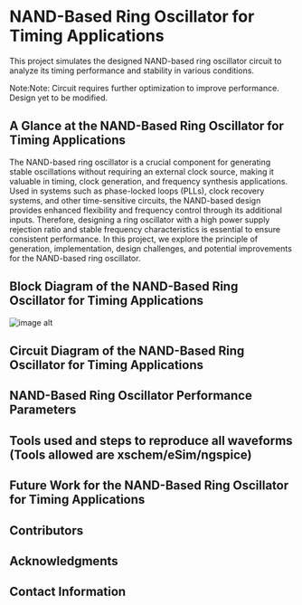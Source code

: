 
# NAND-Based Ring Oscillator for Timing Applications 


This project simulates the designed NAND-based ring oscillator circuit to analyze its timing performance and stability in various conditions.

Note:Note: Circuit requires further optimization to improve performance. Design yet to be modified.

















## A Glance at the NAND-Based Ring Oscillator for Timing Applications

The NAND-based ring oscillator is a crucial component for generating stable oscillations without requiring an external clock source, making it valuable in timing, clock generation, and frequency synthesis applications. Used in systems such as phase-locked loops (PLLs), clock recovery systems, and other time-sensitive circuits, the NAND-based design provides enhanced flexibility and frequency control through its additional inputs. Therefore, designing a ring oscillator with a high power supply rejection ratio and stable frequency characteristics is essential to ensure consistent performance. In this project, we explore the principle of generation, implementation, design challenges, and potential improvements for the NAND-based ring oscillator.


## Block Diagram of the NAND-Based Ring Oscillator for Timing Applications
![image alt](https://github.com/ansariasmi01/NAND_RO/blob/9722e155515a6b7796f78b1ac8b67b641c6359a5/block%20diagram.png)


## Circuit Diagram of the NAND-Based Ring Oscillator for Timing Applications
## NAND-Based Ring Oscillator Performance Parameters
















































































































































## Tools used and steps to reproduce all waveforms (Tools allowed are xschem/eSim/ngspice)
## Future Work for the NAND-Based Ring Oscillator for Timing Applications 


## Contributors
## Acknowledgments
## Contact Information
